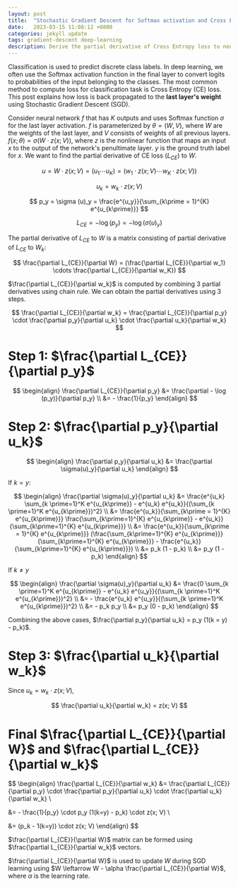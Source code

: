 ```yaml
---
layout: post
title:  "Stochastic Gradient Descent for Softmax activation and Cross Entropy Loss"
date:   2023-03-15 11:08:12 +0800
categories: jekyll update
tags: gradient-descent deep-learning
description: Derive the partial derivative of Cross Entropy loss to neural network last layer weights.
---
```


Classification is used to predict discrete class labels. In deep learning, we often use the Softmax activation function in the final layer to convert logits to probabilities of the input belonging to the classes. The most common method to compute loss for classification task is Cross Entropy (CE) loss. This post explains how loss is back propagated to the **last layer's weight** using Stochastic Gradient Descent (SGD).

Consider neural network $f$ that has $K$ outputs and uses Softmax function $\sigma$ for the last layer activation. $f$ is parameterized by $\theta = (W, V)$, where $W$ are the weights of the last layer, and $V$ consists of weights of all previous layers. $f(x; \theta) = \sigma(W \cdot z(x;V))$, where $z$ is the nonlinear function that maps an input $x$ to the output of the network's penultimate layer. $y$ is the ground truth label for $x$. We want to find the partial derivative of CE loss ($L_{CE}$) to $W$.

$$ u = W \cdot z(x; V) = (u_1 \cdots u_K) = (w_1 \cdot z(x; V) \cdots w_K \cdot z(x; V))$$

$$ u_k = w_k \cdot z(x; V) $$

$$ p_y = \sigma (u)_y = \frac{e^{u_y}}{\sum_{k\prime = 1}^{K} e^{u_{k\prime}}} $$

$$ L_{CE} = - \log (p_y) = - \log (\sigma(u)_y) $$

The partial derivative of $L_{CE}$ to $W$ is a matrix consisting of partial derivative of $L_{CE}$ to $W_k$:

$$ \frac{\partial L_{CE}}{\partial W} = (\frac{\partial L_{CE}}{\partial w_1} \cdots \frac{\partial L_{CE}}{\partial w_K}) $$

$\frac{\partial L_{CE}}{\partial w_k}$ is computed by combining 3 partial derivatives using chain rule. We can obtain the partial derivatives using 3 steps.

$$ \frac{\partial L_{CE}}{\partial w_k} = \frac{\partial L_{CE}}{\partial p_y} \cdot \frac{\partial p_y}{\partial u_k} \cdot \frac{\partial u_k}{\partial w_k} $$

# Step 1: $\frac{\partial L_{CE}}{\partial p_y}$

$$
\begin{align}
\frac{\partial L_{CE}}{\partial p_y} &= \frac{\partial - \log (p_y)}{\partial p_y} \\
&= - \frac{1}{p_y} 
\end{align}
$$

# Step 2: $\frac{\partial p_y}{\partial u_k}$

$$
\begin{align}
\frac{\partial p_y}{\partial u_k} &= \frac{\partial \sigma(u)_y}{\partial u_k}
\end{align}
$$

If $k = y$:

$$
\begin{align}
\frac{\partial \sigma(u)_y}{\partial u_k} &= \frac{e^{u_k} \sum_{k \prime=1}^K e^{u_{k\prime}} - e^{u_k} e^{u_k}}{(\sum_{k \prime=1}^K e^{u_{k\prime}})^2} \\
&= \frac{e^{u_k}}{\sum_{k\prime = 1}^{K} e^{u_{k\prime}}} \frac{\sum_{k\prime=1}^{K} e^{u_{k\prime}} - e^{u_k}}{\sum_{k\prime=1}^{K} e^{u_{k\prime}}} \\
&= \frac{e^{u_k}}{\sum_{k\prime = 1}^{K} e^{u_{k\prime}}} (\frac{\sum_{k\prime=1}^{K} e^{u_{k\prime}}}{\sum_{k\prime=1}^{K} e^{u_{k\prime}}} - \frac{e^{u_k}}{\sum_{k\prime=1}^{K} e^{u_{k\prime}}}) \\
&= p_k (1 - p_k) \\
&= p_y (1 - p_k)
\end{align}
$$

If $k \neq y$

$$
\begin{align}
\frac{\partial \sigma(u)_y}{\partial u_k} &= \frac{0 \sum_{k \prime=1}^K e^{u_{k\prime}} - e^{u_k} e^{u_y}}{(\sum_{k \prime=1}^K e^{u_{k\prime}})^2} \\
&= - \frac{e^{u_k} e^{u_y}}{(\sum_{k \prime=1}^K e^{u_{k\prime}})^2} \\
&= - p_k p_y \\
&= p_y (0 - p_k)
\end{align}
$$

Combining the above cases, $\frac{\partial p_y}{\partial u_k} = p_y (1(k = y) - p_k)$.

# Step 3: $\frac{\partial u_k}{\partial w_k}$

Since $u_k = w_k \cdot z(x; V)$,

$$
\frac{\partial u_k}{\partial w_k} = z(x; V)
$$

# Final $\frac{\partial L_{CE}}{\partial W}$ and $\frac{\partial L_{CE}}{\partial w_k}$

$$
\begin{align}
\frac{\partial L_{CE}}{\partial w_k} &= \frac{\partial L_{CE}}{\partial p_y} \cdot \frac{\partial p_y}{\partial u_k} \cdot \frac{\partial u_k}{\partial w_k} \\

&= - \frac{1}{p_y} \cdot p_y (1(k=y) - p_k) \cdot z(x; V) \\

&= (p_k - 1(k=y)) \cdot z(x; V)
\end{align}
$$

$\frac{\partial L_{CE}}{\partial W}$ matrix can be formed using $\frac{\partial L_{CE}}{\partial w_k}$ vectors.

$\frac{\partial L_{CE}}{\partial W}$ is used to update $W$ during SGD learning using $W \leftarrow W - \alpha \frac{\partial L_{CE}}{\partial W}$, where $\alpha$ is the learning rate.
